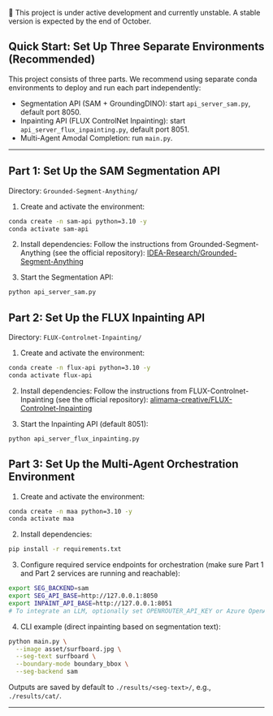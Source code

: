 🚧 This project is under active development and currently unstable. A stable version is expected by the end of October.

## Quick Start: Set Up Three Separate Environments (Recommended)

This project consists of three parts. We recommend using separate conda environments to deploy and run each part independently:
- Segmentation API (SAM + GroundingDINO): start `api_server_sam.py`, default port 8050.
- Inpainting API (FLUX ControlNet Inpainting): start `api_server_flux_inpainting.py`, default port 8051.
- Multi-Agent Amodal Completion: run `main.py`.

---

## Part 1: Set Up the SAM Segmentation API

Directory: `Grounded-Segment-Anything/`

1) Create and activate the environment:

```zsh
conda create -n sam-api python=3.10 -y
conda activate sam-api
```

2) Install dependencies:
Follow the instructions from Grounded-Segment-Anything (see the official repository):
[IDEA-Research/Grounded-Segment-Anything](https://github.com/IDEA-Research/Grounded-Segment-Anything)

3) Start the Segmentation API:

```zsh
python api_server_sam.py
```

## Part 2: Set Up the FLUX Inpainting API

Directory: `FLUX-Controlnet-Inpainting/`

1) Create and activate the environment:

```zsh
conda create -n flux-api python=3.10 -y
conda activate flux-api
```

2) Install dependencies:
Follow the instructions from FLUX-Controlnet-Inpainting (see the official repository):
[alimama-creative/FLUX-Controlnet-Inpainting](https://github.com/alimama-creative/FLUX-Controlnet-Inpainting)


3) Start the Inpainting API (default 8051):

```zsh
python api_server_flux_inpainting.py
```

## Part 3: Set Up the Multi-Agent Orchestration Environment

1) Create and activate the environment:

```zsh
conda create -n maa python=3.10 -y
conda activate maa
```

2) Install dependencies:

```zsh
pip install -r requirements.txt
```

3) Configure required service endpoints for orchestration (make sure Part 1 and Part 2 services are running and reachable):

```zsh
export SEG_BACKEND=sam
export SEG_API_BASE=http://127.0.0.1:8050
export INPAINT_API_BASE=http://127.0.0.1:8051
# To integrate an LLM, optionally set OPENROUTER_API_KEY or Azure OpenAI related environment variables
```


4) CLI example (direct inpainting based on segmentation text):

```zsh
python main.py \
  --image asset/surfboard.jpg \
  --seg-text surfboard \
  --boundary-mode boundary_bbox \
  --seg-backend sam 
```

Outputs are saved by default to `./results/<seg-text>/`, e.g., `./results/cat/`.

---